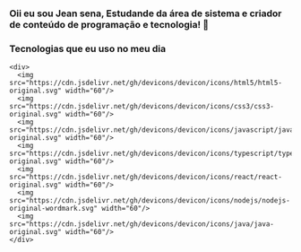 ### Oii eu sou Jean sena, Estudande da área de sistema e criador de conteúdo de programação e tecnologia! 👋

### Tecnologias que eu uso no meu dia

    <div>
      <img src="https://cdn.jsdelivr.net/gh/devicons/devicon/icons/html5/html5-original.svg" width="60"/>
      <img src="https://cdn.jsdelivr.net/gh/devicons/devicon/icons/css3/css3-original.svg" width="60"/>    
      <img src="https://cdn.jsdelivr.net/gh/devicons/devicon/icons/javascript/javascript-original.svg" width="60"/>
      <img src="https://cdn.jsdelivr.net/gh/devicons/devicon/icons/typescript/typescript-original.svg" width="60"/>             
      <img src="https://cdn.jsdelivr.net/gh/devicons/devicon/icons/react/react-original.svg" width="60"/>
      <img src="https://cdn.jsdelivr.net/gh/devicons/devicon/icons/nodejs/nodejs-original-wordmark.svg" width="60"/>
      <img src="https://cdn.jsdelivr.net/gh/devicons/devicon/icons/java/java-original.svg" width="60"/>     
    </div>
